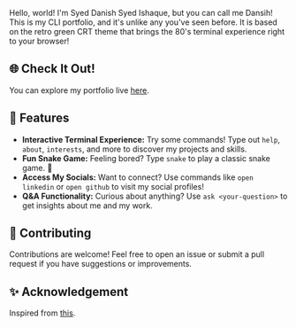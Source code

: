 
Hello, world! I'm Syed Danish Syed Ishaque, but you can call me Dansih! This is my CLI portfolio, and it's unlike any you've seen before. It is based on the retro green CRT theme that brings the 80's terminal experience right to your browser!

## 🌐 Check It Out!
You can explore my portfolio live [here](https://cli.binbasri.me).

## 🚀 Features
+ **Interactive Terminal Experience:** Try some commands! Type out `help`, `about`, `interests`, and more to discover my projects and skills.
+ **Fun Snake Game:** Feeling bored? Type `snake` to play a classic snake game. 🐍
+ **Access My Socials:** Want to connect? Use commands like `open linkedin` or `open github` to visit my social profiles!
+ **Q&A Functionality:** Curious about anything? Use `ask <your-question>` to get insights about me and my work.

## 🤝 Contributing
Contributions are welcome! Feel free to open an issue or submit a pull request if you have suggestions or improvements.

## ✨ Acknowledgement
Inspired from [this](https://github.com/BigBoyBrains/Terminal-Portfolio).
